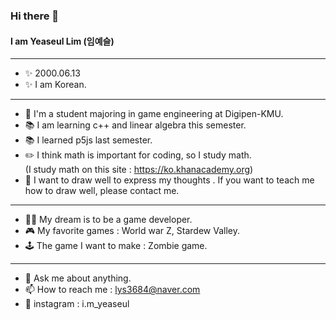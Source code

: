 ### Hi there 🙌
#### I am Yeaseul Lim (임예슬)
***
- ✨ 2000.06.13
- ✨ I am Korean.
***
   
- 🏫 I'm a student majoring in game engineering at Digipen-KMU.
- 📚 I am learning c++ and linear algebra this semester.
- 📚 I learned p5js last semester.
- ✏️ I think math is important for coding, so I study math.    
     (I study math on this site : https://ko.khanacademy.org)
- 🎨 I want to draw well to express my thoughts . If you want to teach me how to draw well, please contact me.
***
- 👩‍💻 My dream is to be a game developer.
- 🎮 My favorite games : World war Z, Stardew Valley.
- 🕹 The game I want to make : Zombie game.
***
- 🔎 Ask me about anything.
- 📫 How to reach me : lys3684@naver.com
- 📸 instagram : i.m_yeaseul
